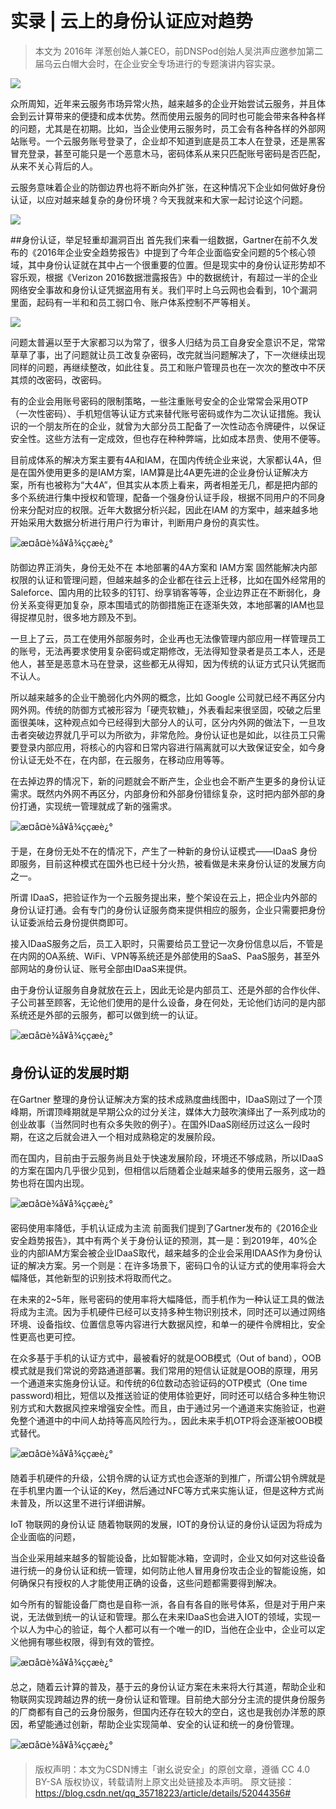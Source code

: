 # 实录 | 云上的身份认证应对趋势 

> 本文为 2016年 洋葱创始人兼CEO，前DNSPod创始人吴洪声应邀参加第二届乌云白帽大会时，在企业安全专场进行的专题演讲内容实录。

![](https://cdn.authing.cn/blog/20190905122451.png)

众所周知，近年来云服务市场异常火热，越来越多的企业开始尝试云服务，并且体会到云计算带来的便捷和成本优势。然而使用云服务的同时也可能会带来各种各样的问题，尤其是在初期。比如，当企业使用云服务时，员工会有各种各样的外部网站账号。一个云服务账号登录了，企业却不知道到底是员工本人在登录，还是黑客冒充登录，甚至可能只是一个恶意木马，密码体系从来只匹配账号密码是否匹配，从来不关心背后的人。

云服务意味着企业的防御边界也将不断向外扩张，在这种情况下企业如何做好身份认证，以应对越来越复杂的身份环境？今天我就来和大家一起讨论这个问题。

![](https://cdn.authing.cn/blog/20190905122509.png)

##身份认证，举足轻重却漏洞百出
首先我们来看一组数据，Gartner在前不久发布的《2016年企业安全趋势报告》中提到了今年企业面临安全问题的5个核心领域，其中身份认证就在其中占一个很重要的位置。但是现实中的身份认证形势却不容乐观，根据《Verizon 2016数据泄露报告》中的数据统计，有超过一半的企业网络安全事故和身份认证凭据盗用有关。我们平时上乌云网也会看到，10个漏洞里面，起码有一半和和员工弱口令、账户体系控制不严等相关。

![](https://cdn.authing.cn/blog/20190905122537.png)

问题太普遍以至于大家都习以为常了，很多人归结为员工自身安全意识不足，常常草草了事，出了问题就让员工改复杂密码，改完就当问题解决了，下一次继续出现同样的问题，再继续整改，如此往复。员工和账户管理员也在一次次的整改中不厌其烦的改密码，改密码。

有的企业会用账号密码的限制策略，一些注重账号安全的企业常常会采用OTP（一次性密码）、手机短信等认证方式来替代账号密码或作为二次认证措施。我认识的一个朋友所在的企业，就曾为大部分员工配备了一次性动态令牌硬件，以保证安全性。这些方法有一定成效，但也存在种种弊端，比如成本昂贵、使用不便等。

目前成体系的解决方案主要有4A和IAM，在国内传统企业来说，大家都认4A，但是在国外使用更多的是IAM方案，IAM算是比4A更先进的企业身份认证解决方案，所有也被称为“大4A”，但其实从本质上看来，两者相差无几，都是把内部的多个系统进行集中授权和管理，配备一个强身份认证手段，根据不同用户的不同身份来分配对应的权限。近年大数据分析兴起，因此在IAM 的方案中，越来越多地开始采用大数据分析进行用户行为审计，判断用户身份的真实性。

![æ­¤å¤è¾å¥å¾ççæè¿°](http://www.2cto.com/uploadfile/Collfiles/20160728/20160728091454132.jpg)

防御边界正消失，身份无处不在
本地部署的4A方案和 IAM方案 固然能解决内部权限的认证和管理问题，但越来越多的企业都在往云上迁移，比如在国外经常用的Saleforce、国内用的比较多的钉钉、纷享销客等等，企业边界正在不断弱化，身份关系变得更加复杂，原本围墙式的防御措施正在逐渐失效，本地部署的IAM也显得捉襟见肘，很多地方顾及不到。

一旦上了云，员工在使用外部服务时，企业再也无法像管理内部应用一样管理员工的账号，无法再要求使用复杂密码或定期修改，无法得知登录者是员工本人，还是他人，甚至是恶意木马在登录，这些都无从得知，因为传统的认证方式只认凭据而不认人。

所以越来越多的企业干脆弱化内外网的概念，比如 Google 公司就已经不再区分内网外网。传统的防御方式被形容为「硬壳软糖」，外表看起来很坚固，咬破之后里面很美味，这种观点如今已经得到大部分人的认可，区分内外网的做法下，一旦攻击者突破边界就几乎可以为所欲为，非常危险。身份认证也是如此，以往员工只需要登录内部应用，将核心的内容和日常内容进行隔离就可以大致保证安全，如今身份认证无处不在，在内部，在云服务，在移动应用等等。

在去掉边界的情况下，新的问题就会不断产生，企业也会不断产生更多的身份认证需求。既然内外网不再区分，内部身份和外部身份错综复杂，这时把内部外部的身份打通，实现统一管理就成了新的强需求。

![æ­¤å¤è¾å¥å¾ççæè¿°](http://www.2cto.com/uploadfile/Collfiles/20160728/20160728091454133.jpg)

于是，在身份无处不在的情况下，产生了一种新的身份认证模式——IDaaS 身份即服务，目前这种模式在国外也已经十分火热，被看做是未来身份认证的发展方向之一。

所谓 IDaaS，把验证作为一个云服务提出来，整个架设在云上，把企业内外部的身份认证打通。会有专门的身份认证服务商来提供相应的服务，企业只需要把身份认证委派给云身份提供商即可。

接入IDaaS服务之后，员工入职时，只需要给员工登记一次身份信息以后，不管是在内网的OA系统、WiFi、VPN等系统还是外部使用的SaaS、PaaS服务，甚至外部网站的身份认证、账号全部由IDaaS来提供。

由于身份认证服务自身就放在云上，因此无论是内部员工、还是外部的合作伙伴、子公司甚至顾客，无论他们使用的是什么设备，身在何处，无论他们访问的是内部系统还是外部的云服务，都可以做到统一的认证。

![æ­¤å¤è¾å¥å¾ççæè¿°](http://www.2cto.com/uploadfile/Collfiles/20160728/20160728091454134.jpg)

## 身份认证的发展时期
在Gartner 整理的身份认证解决方案的技术成熟度曲线图中，IDaaS刚过了一个顶峰期，所谓顶峰期就是早期公众的过分关注，媒体大力鼓吹演绎出了一系列成功的创业故事（当然同时也有众多失败的例子）。在国外IDaaS刚经历过这么一段时期，在这之后就会进入一个相对成熟稳定的发展阶段。

而在国内，目前由于云服务尚且处于快速发展阶段，环境还不够成熟，所以IDaaS的方案在国内几乎很少见到，但相信以后随着企业越来越多的使用云服务，这一趋势也将在国内出现。

![æ­¤å¤è¾å¥å¾ççæè¿°](http://www.2cto.com/uploadfile/Collfiles/20160728/20160728091454135.jpg)

密码使用率降低，手机认证成为主流
前面我们提到了Gartner发布的《2016企业安全趋势报告》，其中有两个关于身份认证的预测，其一是：到2019年，40%企业的内部IAM方案会被企业IDaaS取代，越来越多的企业会采用IDAAS作为身份认证的解决方案。另一个则是：在许多场景下，密码口令的认证方式的使用率将会大幅降低，其他新型的识别技术将取而代之。

在未来的2~5年，账号密码的使用率将大幅降低，而手机作为一种认证工具的做法将成为主流。因为手机硬件已经可以支持多种生物识别技术，同时还可以通过网络环境、设备指纹、位置信息等内容进行大数据风控，和单一的硬件令牌相比，安全性更高也更可控。

在众多基于手机的认证方式中，最被看好的就是OOB模式（Out of band），OOB模式就是我们常说的旁路通道部署。我们常用的短信认证就是OOB的原理，用另一个通道来实施身份认证。和传统的6位数动态验证码的OTP模式（One time password)相比，短信以及推送验证的使用体验更好，同时还可以结合多种生物识别方式和大数据风控来增强安全性。而且，由于通过另一个通道来实施验证，也避免整个通道中的中间人劫持等高风险行为。，因此未来手机OTP将会逐渐被OOB模式替代。

![æ­¤å¤è¾å¥å¾ççæè¿°](http://www.2cto.com/uploadfile/Collfiles/20160728/20160728091454136.jpg)

随着手机硬件的升级，公钥令牌的认证方式也会逐渐的到推广，所谓公钥令牌就是在手机里内置一个认证的Key，然后通过NFC等方式来实施认证，但是这种方式尚未普及，所以这里不进行详细讲解。

IoT 物联网的身份认证
随着物联网的发展，IOT的身份认证的身份认证因为将成为企业面临的问题，

当企业采用越来越多的智能设备，比如智能冰箱，空调时，企业又如何对这些设备进行统一的身份认证和统一管理，如何防止他人冒用身份攻击企业的智能设施，如何确保只有授权的人才能使用正确的设备，这些问题都需要得到解决。

如今所有的智能设备厂商也是自称一派，各自有各自的账号体系，但是对于用户来说，无法做到统一的认证和管理。那么在未来IDaaS也会进入IOT的领域，实现一个以人为中心的验证，每个人都可以有一个唯一的ID，当他在企业中，企业可以定义他拥有哪些权限，得到有效的管控。

![æ­¤å¤è¾å¥å¾ççæè¿°](http://www.2cto.com/uploadfile/Collfiles/20160728/20160728091454137.jpg)

总之，随着云计算的普及，基于云的身份认证方案在未来将大行其道，帮助企业和物联网实现跨越边界的统一身份认证和管理。目前绝大部分分主流的提供身份服务的厂商都有自己的云身份服务，但国内还存在较大的空白，这也是我创办洋葱的原因，希望能通过创新，帮助企业实现简单、安全的认证和统一的身份管理。

![æ­¤å¤è¾å¥å¾ççæè¿°](http://www.2cto.com/uploadfile/Collfiles/20160728/20160728091454138.jpg)

> 版权声明：本文为CSDN博主「谢幺说安全」的原创文章，遵循 CC 4.0 BY-SA 版权协议，转载请附上原文出处链接及本声明。
> 原文链接：https://blog.csdn.net/qq_35718223/article/details/52044356#